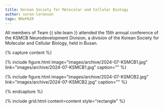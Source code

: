 ```yaml
---
title: Korean Society for Molecular and Cellular Biology
author: soren-lorenson
tags: BRePAIR
---
```


All members of Team {{ site.team }} attended the 15th annual conference of the KSMCB Neurodevelopment Division, a division of the Korean Society for Molecular and Cellular Biology, held in Busan.

{% capture content %}

{% include figure.html image="images/archive/2024-07-KSMCB1.jpg" link="images/archive/2024-07-KSMCB1.jpg" caption="" %}

{% include figure.html image="images/archive/2024-07-KSMCB2.jpg" link="images/archive/2024-07-KSMCB2.jpg" caption="" %}

{% endcapture %}

{% include grid.html content=content style="rectangle" %}
